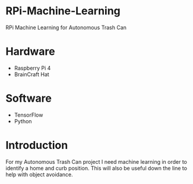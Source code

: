 # RPi-Machine-Learning
RPi Machine Learning for Autonomous Trash Can

# Hardware
* Raspberry Pi 4
* BrainCraft Hat

# Software
* TensorFlow
* Python

# Introduction
For my Autonomous Trash Can project I need machine learning in order to identify a home and curb position. This will also be useful down the line to help with object avoidance.

